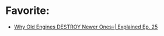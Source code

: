 # Favorite:
- [Why Old Engines DESTROY Newer Ones💀| Explained Ep. 25](https://youtu.be/8UGFqZWSVoE)
